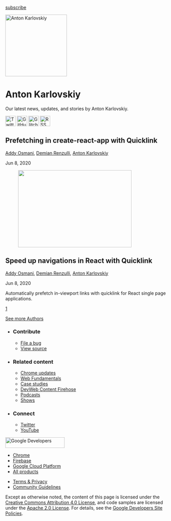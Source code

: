 





<a href="/newsletter/" class="gc-analytics-event w-actions__fab w-actions__fab--subscribe"><span>subscribe</span></a>

<img src="https://web-dev.imgix.net/image/admin/IkUjDRwWBvgvkMuXmlad.jpg?auto=format" alt="Anton Karlovskiy" class="w-author-page__image" sizes="(min-width: 481px) 192px, 128px" srcset="https://web-dev.imgix.net/image/admin/IkUjDRwWBvgvkMuXmlad.jpg?auto=format&amp;w=128 128w, https://web-dev.imgix.net/image/admin/IkUjDRwWBvgvkMuXmlad.jpg?auto=format&amp;w=146 146w, https://web-dev.imgix.net/image/admin/IkUjDRwWBvgvkMuXmlad.jpg?auto=format&amp;w=166 166w, https://web-dev.imgix.net/image/admin/IkUjDRwWBvgvkMuXmlad.jpg?auto=format&amp;w=190 190w, https://web-dev.imgix.net/image/admin/IkUjDRwWBvgvkMuXmlad.jpg?auto=format&amp;w=216 216w, https://web-dev.imgix.net/image/admin/IkUjDRwWBvgvkMuXmlad.jpg?auto=format&amp;w=246 246w, https://web-dev.imgix.net/image/admin/IkUjDRwWBvgvkMuXmlad.jpg?auto=format&amp;w=281 281w, https://web-dev.imgix.net/image/admin/IkUjDRwWBvgvkMuXmlad.jpg?auto=format&amp;w=320 320w, https://web-dev.imgix.net/image/admin/IkUjDRwWBvgvkMuXmlad.jpg?auto=format&amp;w=365 365w, https://web-dev.imgix.net/image/admin/IkUjDRwWBvgvkMuXmlad.jpg?auto=format&amp;w=384 384w" width="192" height="192" />

# Anton Karlovskiy

Our latest news, updates, and stories by Anton Karlovskiy.

<a href="https://twitter.com/antonkarlovskiy" class="w-author-page__link"><img src="/images/icons/twitter.svg" alt="Twitter" class="w-author-page__icon" width="32" height="32" /></a> <a href="https://github.com/anton-karlovskiy" class="w-author-page__link"><img src="/images/icons/github.svg" alt="GitHub" class="w-author-page__icon" width="32" height="32" /></a> <a href="https://glitch.com/@anton-karlovskiy" class="w-author-page__link"><img src="/images/icons/glitch.svg" alt="Glitch" class="w-author-page__icon" width="32" height="32" /></a> <a href="/authors/antonkarlovskiy/feed.xml" class="w-author-page__link"><img src="/images/icons/rss.svg" alt="RSS Feed" class="w-author-page__icon" width="32" height="32" /></a>

<a href="/codelab-quicklink/" class="w-card-base__link"></a>

## Prefetching in create-react-app with Quicklink

<span class="w-author__name"><a href="/authors/addyosmani/" class="w-author__name-link">Addy Osmani</a>, <a href="/authors/demianrenzulli/" class="w-author__name-link">Demian Renzulli</a>, <a href="/authors/antonkarlovskiy/" class="w-author__name-link">Anton Karlovskiy</a></span>

Jun 8, 2020

<a href="/quicklink/" class="w-card-base__link"></a>

<figure><img src="https://web-dev.imgix.net/image/admin/S4BkwUJKPdL9ijtgtEJA.png?auto=format&amp;fit=crop&amp;h=240&amp;w=354" class="w-card-base__image" sizes="(min-width: 354px) 354px, calc(100vw - 48px)" srcset="https://web-dev.imgix.net/image/admin/S4BkwUJKPdL9ijtgtEJA.png?fit=crop&amp;h=240&amp;w=354&amp;auto=format&amp;dpr=1&amp;q=75, https://web-dev.imgix.net/image/admin/S4BkwUJKPdL9ijtgtEJA.png?fit=crop&amp;h=240&amp;w=354&amp;auto=format&amp;dpr=2&amp;q=50 2x, https://web-dev.imgix.net/image/admin/S4BkwUJKPdL9ijtgtEJA.png?fit=crop&amp;h=240&amp;w=354&amp;auto=format&amp;dpr=3&amp;q=35 3x, https://web-dev.imgix.net/image/admin/S4BkwUJKPdL9ijtgtEJA.png?fit=crop&amp;h=240&amp;w=354&amp;auto=format&amp;dpr=4&amp;q=23 4x, https://web-dev.imgix.net/image/admin/S4BkwUJKPdL9ijtgtEJA.png?fit=crop&amp;h=240&amp;w=354&amp;auto=format&amp;dpr=5&amp;q=20 5x" width="354" height="240" /></figure>

<a href="/quicklink/" class="w-card-base__link"></a>

## Speed up navigations in React with Quicklink

<span class="w-author__name"><a href="/authors/addyosmani/" class="w-author__name-link">Addy Osmani</a>, <a href="/authors/demianrenzulli/" class="w-author__name-link">Demian Renzulli</a>, <a href="/authors/antonkarlovskiy/" class="w-author__name-link">Anton Karlovskiy</a></span>

Jun 8, 2020

<a href="/quicklink/" class="w-card-base__link"></a>

Automatically prefetch in-viewport links with quicklink for React single page applications.

<a href="/authors/antonkarlovskiy/" class="w-pagination__link w-pagination__link--active">1</a>

<a href="/authors" class="w-button">See more Authors</a>

- ### Contribute

  - <a href="https://github.com/GoogleChrome/web.dev/issues/new?assignees=&amp;labels=bug&amp;template=bug_report.md&amp;title=" class="w-footer__linkbox-link">File a bug</a>
  - <a href="https://github.com/googlechrome/web.dev" class="w-footer__linkbox-link">View source</a>

- ### Related content

  - <a href="https://blog.chromium.org/" class="w-footer__linkbox-link">Chrome updates</a>
  - <a href="https://developers.google.com/web/" class="w-footer__linkbox-link">Web Fundamentals</a>
  - <a href="https://developers.google.com/web/showcase/" class="w-footer__linkbox-link">Case studies</a>
  - <a href="https://devwebfeed.appspot.com/" class="w-footer__linkbox-link">DevWeb Content Firehose</a>
  - <a href="/podcasts/" class="w-footer__linkbox-link">Podcasts</a>
  - <a href="/shows/" class="w-footer__linkbox-link">Shows</a>

- ### Connect

  - <a href="https://www.twitter.com/ChromiumDev" class="w-footer__linkbox-link">Twitter</a>
  - <a href="https://www.youtube.com/user/ChromeDevelopers" class="w-footer__linkbox-link">YouTube</a>

<a href="https://developers.google.com/" class="w-footer__utility-logo-link"><img src="/images/lockup-color.png" alt="Google Developers" class="w-footer__utility-logo" width="185" height="33" /></a>

- <a href="https://developer.chrome.com/" class="w-footer__utility-link">Chrome</a>
- <a href="https://firebase.google.com/" class="w-footer__utility-link">Firebase</a>
- <a href="https://cloud.google.com/" class="w-footer__utility-link">Google Cloud Platform</a>
- <a href="https://developers.google.com/products" class="w-footer__utility-link">All products</a>

<!-- -->

- <a href="https://policies.google.com/" class="w-footer__utility-link">Terms &amp; Privacy</a>
- <a href="/community-guidelines/" class="w-footer__utility-link">Community Guidelines</a>

Except as otherwise noted, the content of this page is licensed under the [Creative Commons Attribution 4.0 License](https://creativecommons.org/licenses/by/4.0/), and code samples are licensed under the [Apache 2.0 License](https://www.apache.org/licenses/LICENSE-2.0). For details, see the [Google Developers Site Policies](https://developers.google.com/terms/site-policies).
